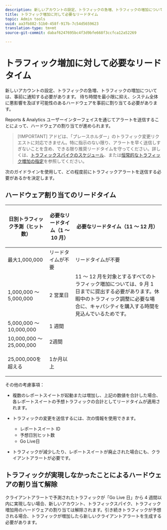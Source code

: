 ```yaml
---
description: 新しいアカウントの設定、トラフィックの急増、トラフィックの増加については、事前に通知する必要があります。 待ち時間を最小限に抑え、システム全体に悪影響を及ぼす可能性のあるハードウェアを事前に割り当てる必要があります。
title: トラフィック増加に対して必要なリードタイム
topic: Admin tools
uuid: aa3fb882-51b0-458f-917b-7c54d5659623
translation-type: tm+mt
source-git-commit: dabaf6247695bc4f3d9bfe668f3ccfca12a52269

---
```



# トラフィック増加に対して必要なリードタイム

新しいアカウントの設定、トラフィックの急増、トラフィックの増加については、事前に通知する必要があります。 待ち時間を最小限に抑え、システム全体に悪影響を及ぼす可能性のあるハードウェアを事前に割り当てる必要があります。

Reports &amp; Analytics ユーザーインターフェイスを通じてアラートを送信することによって、ハードウェアの割り当てが進められます。

>[!IMPORTANT] アドビは、「プレースホルダー」のトラフィック変更リクエストに対応できません。特に指示のない限り、アラートを早く送信しすぎないことを含め、できる限り推奨リードタイムを守ってください。詳しくは、[トラフィックスパイクのスケジュール](/help/admin/c-traffic-management/t-traffic-schedule-spike.md)、または[恒常的なトラフィック増加の指定](/help/admin/c-traffic-management/t-traffic-permanent.md)を参照してください。

次のガイドラインを使用して、どの程度前にトラフィックアラートを送信する必要があるかを決定します。

## ハードウェア割り当てのリードタイム

<table id="table_A67CC3B164F740088797BD8913244E47">
 <thead>
  <tr>
   <th colname="col1" class="entry"> 日別トラフィック予測（ヒット数） </th>
   <th colname="col2" class="entry"> <p>必要なリードタイム（1 ～ 10 月） </p> </th>
   <th colname="col3" class="entry"> <p>必要なリードタイム（11 ～ 12 月） </p> </th>
  </tr>
 </thead>
 <tbody>
  <tr>
   <td colname="col1"> 最大1,000,000 </td>
   <td colname="col2"> リードタイムが不要 </td>
   <td colname="col3"> リードタイムが不要 </td>
  </tr>
  <tr>
   <td colname="col1"> 1,000,000 ～ 5,000,000 </td>
   <td colname="col2"> 2 営業日 </td>
   <td colname="col3" morerows="3"> 11 ～ 12 月を対象とするすべてのトラフィック増加については、9 月 1 日までに提出する必要があります。休暇中のトラフィック調整に必要な場合に、キャパシティを購入する時間を見込んでいるためです。 </td>
  </tr>
  <tr>
   <td colname="col1"> 5,000,000 ～ 10,000,000 </td>
   <td colname="col2"> 1 週間 </td>
  </tr>
  <tr>
   <td colname="col1"> 10,000,000 ～ 25,000,000 </td>
   <td colname="col2"> 2週間 </td>
  </tr>
  <tr>
   <td colname="col1"> <p>25,000,000を超える </p> </td>
   <td colname="col2"> 1か月以上 </td>
  </tr>
 </tbody>
</table>

その他の考慮事項：

* 複数のレポートスイートが起動または増加し、上記の数値を合計した場合、各レポートスイートの予想トラフィックの合計としてリードタイムが適用されます。
* トラフィックの変更を送信するには、次の情報を使用できます。

   * レポートスイート ID
   * 予想日別ヒット数
   * Go Live日

* トラフィックが減少したり、レポートスイートが廃止された場合にも、クライアントアラートが必要です。

## トラフィックが実現しなかったことによるハードウェアの割り当て解除

クライアントアラートで予測されたトラフィックが「Go Live 日」から 4 週間以内に実現しない場合、新しいアカウント、トラフィックスパイク、トラフィック増加用のハードウェアの割り当ては解除されます。引き続きトラフィックが予想される場合、トラフィックが増加したら新しいクライアントアラートを生成する必要があります。
